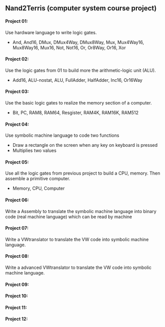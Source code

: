 ## Nand2Terris (computer system course project)


#### Project 01: 
Use hardware language to write logic gates.
- And, And16, DMux, DMux4Way, DMux8Way, Mux, Mux4Way16, Mux8Way16, Mux16, Not, Not16, Or, Or8Way, Or16, Xor

#### Project 02:
Use the logic gates from 01 to build more the arithmetic-logic unit (ALU).
- Add16, ALU-nostat, ALU, FullAdder, HalfAdder, Inc16, Or16Way

#### Project 03:
Use the basic logic gates to realize the memory section of a computer.
- Bit, PC, RAM8, RAM64, Resgister, RAM4K, RAM16K, RAM512

#### Project 04:
Use symbolic machine language to code two functions
- Draw a rectangle on the screen when any key on keyboard is pressed
- Multiplies two values

#### Project 05:
Use all the logic gates from previous project to build a CPU, memory. Then assemble a primitive computer.
- Memory, CPU, Computer

#### Project 06:
Write a Assembly to translate the symbolic machine language into binary code (real machine language) which can be read by machine

#### Project 07:
Write a VWtranslator to translate the VW code into symbolic machine language.

#### Project 08:
Write a advanced VWtranslator to translate the VW code into symbolic machine language.

#### Project 09:

#### Project 10:

#### Project 11:

#### Project 12:

